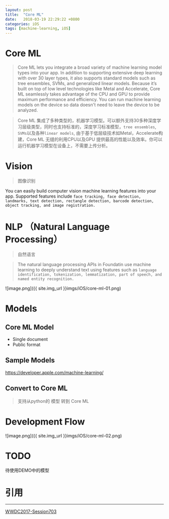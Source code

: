 ```yaml
---
layout: post
title:  "Core ML"
date:   2018-03-19 22:29:22 +0800
categories: iOS
tags: [machine-learning, iOS]
---
```


# Core ML

> Core ML lets you integrate a broad variety of machine learning model types into your app. In addition to supporting extensive deep learning with over 30 layer types, it also supports standard models such as tree ensembles, SVMs, and generalized linear models. Because it’s built on top of low level technologies like Metal and Accelerate, Core ML seamlessly takes advantage of the CPU and GPU to provide maximum performance and efficiency. You can run machine learning models on the device so data doesn't need to leave the device to be analyzed.

> Core ML 集成了多种类型的，机器学习模型。可以额外支持30多种深度学习层级类型，同时也支持标准的，深度学习标准模型，`tree ensembles`, `SVMs`以及各种`linear models`, 由于基于低层级技术如Metal，Accelerate构建，Core ML 无缝的利用CPU以及GPU 提供最高的性能以及效率。你可以运行机器学习模型在设备上，不需要上传分析。


# Vision 

> 图像识别

You can easily build computer vision machine learning features into your app. Supported features include `face tracking, face detection, landmarks, text detection, rectangle detection, barcode detection, object tracking, and image registration.`

# NLP （Natural Language Processing）

> 自然语言

> The natural language processing APIs in Foundatin use machine learning to deeply understand text using features such as `language identification, tokenization, lemmatization, part of speech, and named entity recognition.`

![image.png]({{ site.img_url }}imgs/iOS/core-ml-01.png)


# Models

## Core ML Model

* Single document
* Public format

## Sample Models

https://developer.apple.com/machine-learning/

## Convert to Core ML 

> 支持从python的 模型 转到 Core ML 

# Development Flow

![image.png]({{ site.img_url }}imgs/iOS/core-ml-02.png)


# TODO 

待使用DEMO中的模型

# 引用

-------


[WWDC2017-Session703](https://developer.apple.com/videos/play/wwdc2017/703/)